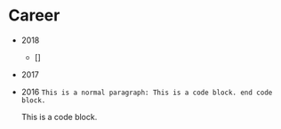 # Career
+ 2018
  + []


+ 2017


+ 2016
``` This is a normal paragraph: This is a code block. end code block. ```
 

    This is a code block. 
